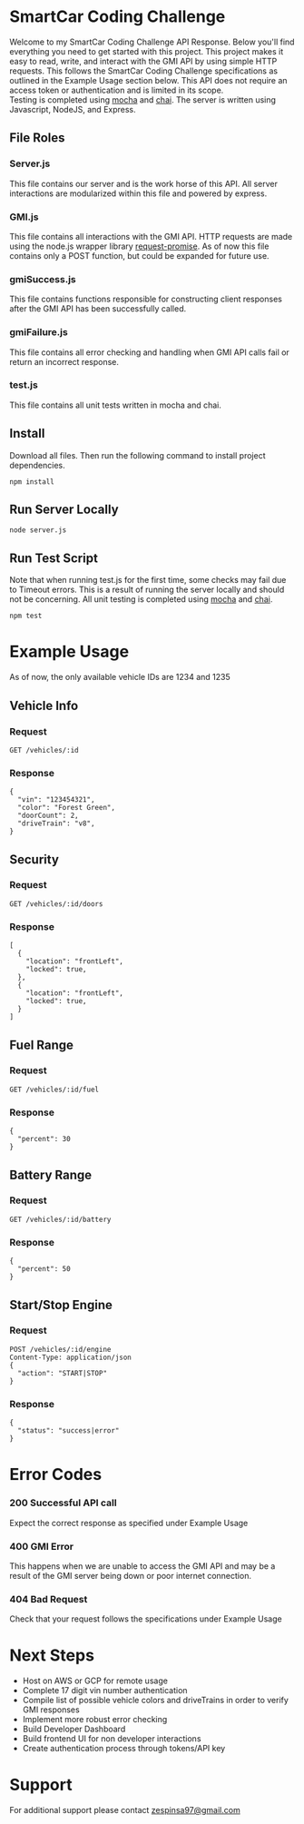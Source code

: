 # SmartCar Coding Challenge

Welcome to my SmartCar Coding Challenge API Response. Below you'll find everything you need to get started with this project. This project makes it easy to read, write, and interact with the GMI API by using simple HTTP requests. This follows the SmartCar Coding Challenge specifications as outlined in the Example Usage section below. This API does not require an access token or authentication and is limited in its scope.    
Testing is completed using [mocha](https://mochajs.org/) and [chai](http://www.chaijs.com/). The server is written using Javascript, NodeJS, and Express.

## File Roles
### Server.js
This file contains our server and is the work horse of this API. All server interactions
are modularized within this file and powered by express.
### GMI.js
This file contains all interactions with the GMI API. HTTP requests are made using the
node.js wrapper library [request-promise](https://github.com/request/request-promise). As of now
this file contains only a POST function, but could be expanded for future use.    
### gmiSuccess.js
This file contains functions responsible for constructing client responses after
the GMI API has been successfully called.  
### gmiFailure.js
This file contains all error checking and handling when GMI API calls fail or return an incorrect response.
### test.js
This file contains all unit tests written in mocha and chai.

## Install

Download all files. Then run the following command to install project dependencies. 
```
npm install
```

## Run Server Locally
```
node server.js
```

## Run Test Script
Note that when running test.js for the first time, some checks may fail due to Timeout errors. This is a result of running the server locally and should not be concerning.
All unit testing is completed using [mocha](https://mochajs.org/) and [chai](http://www.chaijs.com/).
```
npm test
```

# Example Usage
As of now, the only available vehicle IDs are 1234 and 1235
## Vehicle Info
### Request
```
GET /vehicles/:id
```
### Response
```
{
  "vin": "123454321",
  "color": "Forest Green",
  "doorCount": 2,
  "driveTrain": "v8",
}
```

## Security
### Request
```
GET /vehicles/:id/doors
```
### Response
```
[
  {
    "location": "frontLeft",
    "locked": true,
  },
  {
    "location": "frontLeft",
    "locked": true,
  }
]
```

## Fuel Range
### Request
```
GET /vehicles/:id/fuel
```
### Response
```
{
  "percent": 30
}
```

## Battery Range
### Request
```
GET /vehicles/:id/battery
```
### Response
```
{
  "percent": 50
}
```

## Start/Stop Engine
### Request
```
POST /vehicles/:id/engine
Content-Type: application/json
{
  "action": "START|STOP"
}
```
### Response
```
{
  "status": "success|error"
}
```

# Error Codes
### 200 Successful API call
Expect the correct response as specified under Example Usage
### 400 GMI Error
This happens when we are unable to access the GMI API and may be a result of the GMI server being down or poor internet connection.
### 404 Bad Request
Check that your request follows the specifications under Example Usage

# Next Steps
- Host on AWS or GCP for remote usage
- Complete 17 digit vin number authentication
- Compile list of possible vehicle colors and driveTrains in order to verify GMI responses
- Implement more robust error checking
- Build Developer Dashboard
- Build frontend UI for non developer interactions
- Create authentication process through tokens/API key

# Support
For additional support please contact zespinsa97@gmail.com
